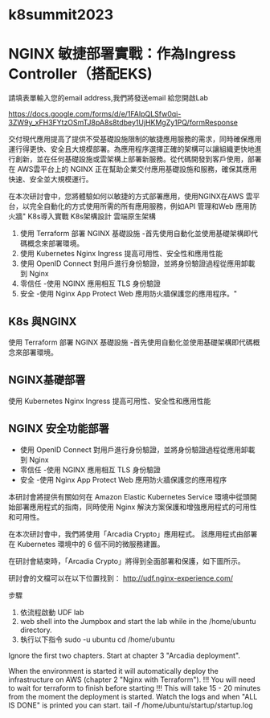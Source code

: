 # k8summit2023
# NGINX 敏捷部署實戰：作為Ingress Controller（搭配EKS)

請填表單輸入您的email address,我們將發送email 給您開啟Lab

https://docs.google.com/forms/d/e/1FAIpQLSfw0qi-3ZW9y_xFH3FYtzOSmTJ8pA8s8tdbey1UjHKMgZy1PQ/formResponse

交付現代應用提高了提供不受基礎設施限制的敏捷應用服務的需求，同時確保應用運行得更快、安全且大規模部署。為應用程序選擇正確的架構可以讓組織更快地進行創新，並在任何基礎設施或雲架構上部署新服務。從代碼開發到客戶使用，部署在 AWS雲平台上的 NGINX 正在幫助企業交付應用基礎設施和服務，確保其應用快速、安全並大規模運行。

在本次研討會中，您將體驗如何以敏捷的方式部署應用，使用NGINX在AWS 雲平台，以完全自動化的方式使用所需的所有應用服務，例如API 管理和Web 應用防火牆"
K8s導入實戰 K8s架構設計   雲端原生架構

1. 使用 Terraform 部署 NGINX 基礎設施 -首先使用自動化並使用基礎架構即代碼概念來部署環境。
2. 使用 Kubernetes Nginx Ingress 提高可用性、安全性和應用性能
3. 使用 OpenID Connect 對用戶進行身份驗證，並將身份驗證過程從應用卸載到 Nginx
4. 零信任 -使用 NGINX 應用相互 TLS 身份驗證
5. 安全 -使用 Nginx App Protect Web 應用防火牆保護您的應用程序。"

## K8s 與NGINX 
使用 Terraform 部署 NGINX 基礎設施 -首先使用自動化並使用基礎架構即代碼概念來部署環境。
## NGINX基礎部署	
使用 Kubernetes Nginx Ingress 提高可用性、安全性和應用性能
## NGINX 安全功能部署	
- 使用 OpenID Connect 對用戶進行身份驗證，並將身份驗證過程從應用卸載到 Nginx
- 零信任 -使用 NGINX 應用相互 TLS 身份驗證
- 安全 -使用 Nginx App Protect Web 應用防火牆保護您的應用程序

本研討會將提供有關如何在 Amazon Elastic Kubernetes Service 環境中從頭開始部署應用程式的指南，同時使用 Nginx 解決方案保護和增強應用程式的可用性和可用性。

在本次研討會中，我們將使用「Arcadia Crypto」應用程式。 該應用程式由部署在 Kubernetes 環境中的 6 個不同的微服務建置。

在研討會結束時，「Arcadia Crypto」將得到全面部署和保護，如下圖所示。

研討會的文檔可以在以下位置找到： 
http://udf.nginx-experience.com/

步驟
1. 依流程啟動 UDF lab
2. web shell into the Jumpbox and start the lab while in the /home/ubuntu directory.
3. 執行以下指令
sudo -u ubuntu
cd /home/ubuntu

Ignore the first two chapters. Start at chapter 3 "Arcadia deployment".

When the environment is started it will automatically deploy the infrastructure on AWS (chapter 2 "Nginx with Terraform"). 
!!! You will need to wait for terraform to finish before starting !!! 
This will take 15 - 20 minutes from the moment the deployment is started. Watch the logs and when "ALL IS DONE" is printed you can start. 
tail -f /home/ubuntu/startup/startup.log
